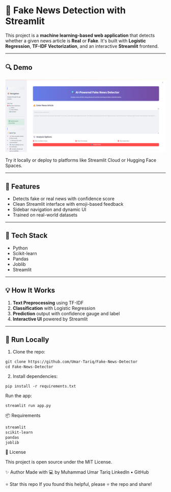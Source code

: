 # 📰 Fake News Detection with Streamlit

This project is a **machine learning-based web application** that detects whether a given news article is **Real** or **Fake**. It's built with **Logistic Regression**, **TF-IDF Vectorization**, and an interactive **Streamlit** frontend.

---

## 🔍 Demo

![Streamlit UI Screenshot](image.png) <!-- Replace with your actual screenshot or GIF -->

Try it locally or deploy to platforms like Streamlit Cloud or Hugging Face Spaces.

---

## 🚀 Features

- Detects fake or real news with confidence score
- Clean Streamlit interface with emoji-based feedback
- Sidebar navigation and dynamic UI
- Trained on real-world datasets

---

## 🧠 Tech Stack

- Python
- Scikit-learn
- Pandas
- Joblib
- Streamlit

---

## 💡 How It Works

1. **Text Preprocessing** using TF-IDF
2. **Classification** with Logistic Regression
3. **Prediction** output with confidence gauge and label
4. **Interactive UI** powered by Streamlit

---

## 🔧 Run Locally

1. Clone the repo:
```
git clone https://github.com/Umar-Tariq/Fake-News-Detector
cd Fake-News-Detector
```

2. Install dependencies:

```
pip install -r requirements.txt
```
Run the app:
```
streamlit run app.py
```

📦 Requirements
```
streamlit
scikit-learn
pandas
joblib
```

📜 License

This project is open source under the MIT License.


✨ Author
Made with 💻 by Muhammad Umar Tariq
LinkedIn • GitHub

⭐ Star this repo
If you found this helpful, please ⭐ the repo and share!
